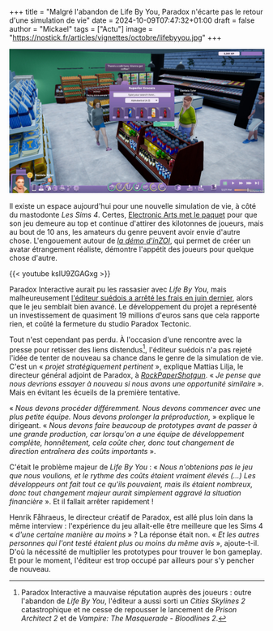 +++
title = "Malgré l'abandon de Life By You, Paradox n'écarte pas le retour d'une simulation de vie"
date = 2024-10-09T07:47:32+01:00
draft = false
author = "Mickael"
tags = ["Actu"]
image = "https://nostick.fr/articles/vignettes/octobre/lifebyyou.jpg"
+++

![Life By You](lifebyyou.jpg "")

Il existe un espace aujourd'hui pour une nouvelle simulation de vie, à côté du mastodonte *Les Sims 4*. Certes, [Electronic Arts met le paquet](https://nostick.fr/articles/2024/septembre/2109-backlog-xbox-ps5-pro-concord-sims-4-gta-online/#la-grosse-info-de-la-semaine--lunivers-des-sims-4) pour que son jeu demeure au top et continue d'attirer des kilotonnes de joueurs, mais au bout de 10 ans, les amateurs du genre peuvent avoir envie d'autre chose. L'engouement autour de *[la démo d'inZOI](https://nostick.fr/articles/2024/aout/2008-premier-demo-inzoi/)*, qui permet de créer un avatar étrangement réaliste, démontre l'appétit des joueurs pour quelque chose d'autre.

{{< youtube kslU9ZGAGxg >}} 

Paradox Interactive aurait pu les rassasier avec *Life By You*, mais malheureusement [l'éditeur suédois a arrêté les frais en juin dernier](https://nostick.fr/articles/2024/juin/1806-surprise-paradox-annule-life-by-you-son-alternative-aux-sims/), alors que le jeu semblait bien avancé. Le développement du projet a représenté un investissement de quasiment 19 millions d'euros sans que cela rapporte rien, et coûté la fermeture du studio Paradox Tectonic.

Tout n'est cependant pas perdu. À l'occasion d'une rencontre avec la presse pour retisser des liens distendus[^1], l'éditeur suédois n'a pas rejeté l'idée de tenter de nouveau sa chance dans le genre de la simulation de vie. C'est un « *projet stratégiquement pertinent* », explique Mattias Lilja, le directeur général adjoint de Paradox, à *[RockPaperShotgun](https://www.rockpapershotgun.com/paradox-still-want-to-make-a-sims-competitor-after-life-by-you-but-we-need-to-start-smaller)*. « *Je pense que nous devrions essayer à nouveau si nous avons une opportunité similaire* ». Mais en évitant les écueils de la première tentative.

« *Nous devons procéder différemment. Nous devons commencer avec une plus petite équipe. Nous devons prolonger la préproduction,* » explique le dirigeant. « *Nous devons faire beaucoup de prototypes avant de passer à une grande production, car lorsqu'on a une équipe de développement complète, honnêtement, cela coûte cher, donc tout changement de direction entraînera des coûts importants* ».

C'était le problème majeur de *Life By You* : « *Nous n'obtenions pas le jeu que nous voulions, et le rythme des coûts étaient vraiment élevés (…) Les développeurs ont fait tout ce qu'ils pouvaient, mais ils étaient nombreux, donc tout changement majeur aurait simplement aggravé la situation financière* ». Et il fallait arrêter rapidement !

Henrik Fåhraeus, le directeur créatif de Paradox, est allé plus loin dans la même interview : l'expérience du jeu allait-elle être meilleure que les Sims 4 « *d'une certaine manière au moins* » ? La réponse était non. « *Et les autres personnes qui l'ont testé étaient plus ou moins du même avis* », ajoute-t-il. D'où la nécessité de multiplier les prototypes pour trouver le bon gameplay. Et pour le moment, l'éditeur est trop occupé par ailleurs pour s'y pencher de nouveau.

[^1]: Paradox Interactive a mauvaise réputation auprès des joueurs : outre l'abandon de *Life By You*, l'éditeur a aussi sorti un *Cities Skylines 2* catastrophique et ne cesse de repousser le lancement de *Prison Architect 2* et de *Vampire: The Masquerade - Bloodlines 2*.